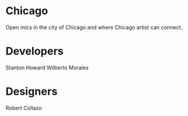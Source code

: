 Chicago
=======

Open mics in the city of Chicago and where Chicago artist can connect.

Developers
==========
Stanton Howard
Wilberto Morales

Designers
=========
Robert Collazo

